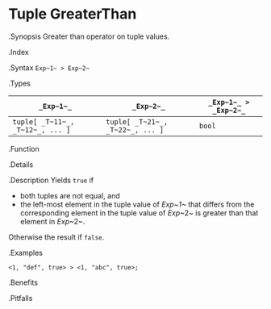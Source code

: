 # Tuple GreaterThan

.Synopsis
Greater than operator on tuple values.

.Index
>

.Syntax
`Exp~1~ > Exp~2~`

.Types


| `_Exp~1~_`                      |  `_Exp~2~_`                      | `_Exp~1~_ > _Exp~2~_`  |
| --- | --- | --- |
| `tuple[ _T~11~_, _T~12~_, ... ]` |  `tuple[ _T~21~_, _T~22~_, ... ]` | `bool`                |


.Function

.Details

.Description
Yields `true` if 

*  both tuples are not equal, and
*  the left-most element in the tuple value of _Exp~1~_ that differs from the corresponding element in the tuple 
value of _Exp_~2~ is greater than that element in _Exp_~2~.


Otherwise the result if `false`.

.Examples
```rascal-shell
<1, "def", true> > <1, "abc", true>;
```

.Benefits

.Pitfalls

